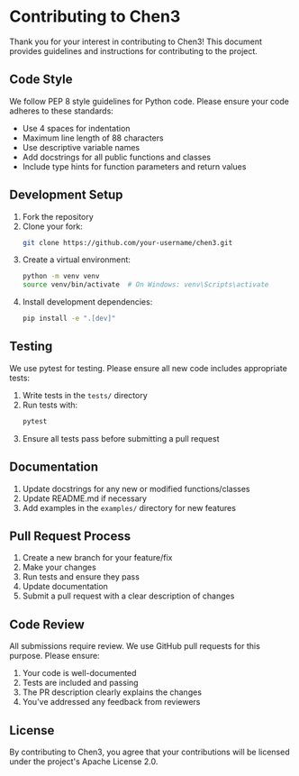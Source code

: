 # Contributing to Chen3

Thank you for your interest in contributing to Chen3! This document provides guidelines and instructions for contributing to the project.

## Code Style

We follow PEP 8 style guidelines for Python code. Please ensure your code adheres to these standards:

- Use 4 spaces for indentation
- Maximum line length of 88 characters
- Use descriptive variable names
- Add docstrings for all public functions and classes
- Include type hints for function parameters and return values

## Development Setup

1. Fork the repository
2. Clone your fork:
   ```bash
   git clone https://github.com/your-username/chen3.git
   ```
3. Create a virtual environment:
   ```bash
   python -m venv venv
   source venv/bin/activate  # On Windows: venv\Scripts\activate
   ```
4. Install development dependencies:
   ```bash
   pip install -e ".[dev]"
   ```

## Testing

We use pytest for testing. Please ensure all new code includes appropriate tests:

1. Write tests in the `tests/` directory
2. Run tests with:
   ```bash
   pytest
   ```
3. Ensure all tests pass before submitting a pull request

## Documentation

1. Update docstrings for any new or modified functions/classes
2. Update README.md if necessary
3. Add examples in the `examples/` directory for new features

## Pull Request Process

1. Create a new branch for your feature/fix
2. Make your changes
3. Run tests and ensure they pass
4. Update documentation
5. Submit a pull request with a clear description of changes

## Code Review

All submissions require review. We use GitHub pull requests for this purpose. Please ensure:

1. Your code is well-documented
2. Tests are included and passing
3. The PR description clearly explains the changes
4. You've addressed any feedback from reviewers

## License

By contributing to Chen3, you agree that your contributions will be licensed under the project's Apache License 2.0.
